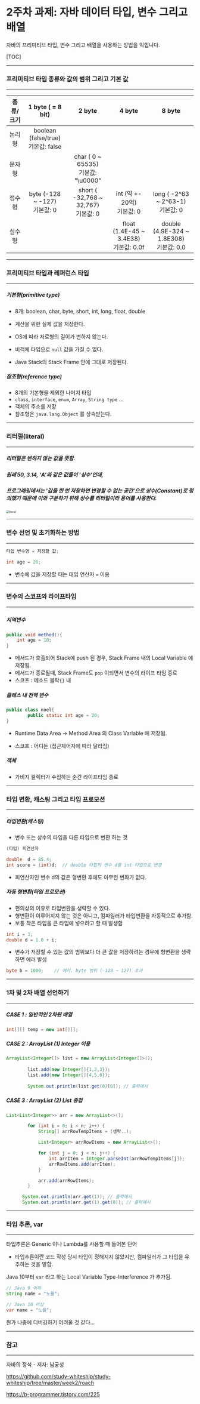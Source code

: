 

# 2주차 과제: 자바 데이터 타입, 변수 그리고 배열



자바의 프리미티브 타입, 변수 그리고 배열을 사용하는 방법을 익힙니다.



[TOC]

---

### 프리미티브 타입 종류와 값의 범위 그리고 기본 값

---



| 종류/크기 |            1 byte ( = 8 bit)            |                  2 byte                   |                   4 byte                   |                    8 byte                    |
| :-------: | :-------------------------------------: | :---------------------------------------: | :----------------------------------------: | :------------------------------------------: |
|  논리형   | boolean (false/true)<br />기본값: false |                                           |                                            |                                              |
|  문자형   |                                         | char ( 0 ~ 65535)<br /> 기본값: "\u0000"  |                                            |                                              |
|  정수형   |    byte (-128 ~ -127)<br />기본값: 0    | short ( -32,768 ~ 32,767)<br /> 기본값: 0 |      int (약 +- 20억)<br />기본값: 0       |    long ( -2^63 ~ 2^63-1)<br />기본값: 0     |
|  실수형   |                                         |                                           | float (1.4E-45 ~ 3.4E38)<br />기본값: 0.0f | double (4.9E-324 ~ 1.8E308)<br />기본값: 0.0 |



---

### 프리미티브 타입과 레퍼런스 타입

---



##### 기본형(primitive type)

- 8개: boolean, char, byte, short, int, long, float, double

- 계산을 위한 실제 값을 저장한다.

- OS에 따라 자료형의 길이가 변하지 않는다.

- 비객체 타입으로 `null` 값을 가질 수 없다.

- Java Stack의 Stack Frame 안에 그대로 저장된다.

  

##### 참조형(reference type)

- 8개의 기본형을 제외한 나머지 타입
- `class`, `interface`, `enum`, `Array`, `String type`  ...
- 객체의 주소를 저장
- 참조형은 `java.lang.Object` 를 상속받는다.



---

### 리터럴(literal)

---



##### 리터럴은 변하지 않는 값을 뜻함.

##### 원래 50, 3.14, 'A'와 같은 값들이 '싱수'인데,

##### 프로그래밍에서는 '값을 한 번 저장하면 변경할 수 없는 공간'으로 상수(Constant)로 정의했기 때문에 이와 구분하기 위해 상수를 리터럴이라 용어를 사용한다.



<img src="image/literal.png" alt="literal" style="zoom:50%;" />



---

### 변수 선언 및 초기화하는 방법

---



```java
타입 변수명 = 저장할 값;
```

``` java
int age = 26;  
```

- 변수에 값을 저장할 때는 대입 연산자 `=`  이용

  

---

### 변수의 스코프와 라이프타임

---

##### 

##### 지역변수

```java
public void method(){
	int age = 10;
}
```



- 메서드가 호출되어 Stack에 push 된 경우, Stack Frame 내의 Local Variable 에 저장됨.
- 메서드가 종료될때, Stack Frame도 `pop` 이되면서 변수의 라이프 타임 종료
- 스코프 : 메소드 블락`{}` 내



##### 클래스 내 전역 변수

```java
public class noel{
    	public static int age = 20;
}
```

- Runtime Data Area -> Method Area 의 Class Variable 에 저장됨.

- 스코프 : 어디든 (접근제어자에 따라 달라짐)

  

##### 객체

- 가비지 컬렉터가 수집하는 순간 라이프타임 종료



---

### 타입 변환, 캐스팅 그리고 타입 프로모션

---



##### 타입변환(캐스팅)

- 변수 또는 상수의 타입을 다른 타입으로 변환 하는 것

```java
(타입) 피연산자
```

```java
double  d = 85.4;
int score = (int)d;  // double 타입의 변수 d를 int 타입으로 변경
```

* 피연산자인 변수 d의 값은 형변환 후에도 아무런 변화가 없다.



##### 자동 형변환(타입 프로모션)

- 편의상의 이유로 타입변환을 생략할 수 있다.
- 형변환이 이루어지지 않는 것은 아니고, 컴파일러가 타입변환을 자동적으로 추가함.
- 보통 작은 타입을 큰 타입에 넣으려고 할 때 발생함

```java
int i = 3;
double d = 1.0 + i;
```



- 변수가 저장할 수 있는 값의 범위보다 더 큰 값을 저장하려는 경우에 형변환을 생략하면 에러 발생

```java
byte b = 1000;    // 에러. byte 범위 (-128 ~ 127) 초과
```



---

### 1차 및 2차 배열 선언하기

---



##### CASE 1 : 일반적인 2차원 배열

```java
int[][] temp = new int[][];
```



##### CASE 2 : ArrayList (1) Integer 이용

```java
ArrayList<Integer[]> list = new ArrayList<Integer[]>();   
 
        list.add(new Integer[]{1,2,3});                                     
        list.add(new Integer[]{4,5,6});                                      
 
        System.out.println(list.get(0)[0]); // 출력예시
```



##### CASE 3 : ArrayList (2) List 중첩

```java
List<List<Integer>> arr = new ArrayList<>();

        for (int i = 0; i < n; i++) {
            String[] arrRowTempItems = (생략..);

            List<Integer> arrRowItems = new ArrayList<>();

            for (int j = 0; j < n; j++) {
                int arrItem = Integer.parseInt(arrRowTempItems[j]);
                arrRowItems.add(arrItem);
            }

            arr.add(arrRowItems);
        }

	  System.out.println(arr.get(1)); // 출력예시
	  System.out.println(arr.get(1).get(0)); // 출력예시
```



---

### 타입 추론, var

---



타입추론은 Generic 이나 Lambda를 사용할 때 들어본 단어

- 타입추론이란 코드 작성 당시 타입이 정해지지 않았지만, 컴파일러가 그 타입을 유추하는 것을 말함.



Java 10부터 `var` 라고 하는 Local Variable Type-Interference 가 추가됨.



```java
// Java 9 이하
String name = "노을";

// Java 10 이상
var name = "노을";
```



뭔가 나중에 디버깅하기 어려울 것 같다...



---

### 참고

---



자바의 정석 - 저자: 남궁성

https://github.com/study-whiteship/study-whiteship/tree/master/week2/roach

https://b-programmer.tistory.com/225